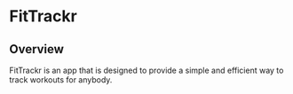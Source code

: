 # FitTrackr

## Overview

FitTrackr is an app that is designed to provide a simple and efficient way to track workouts for anybody.
